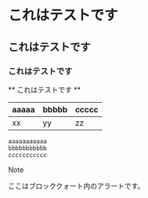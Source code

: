 
# これはテストです  
## これはテストです  
### これはテストです  
** これはテストです **  

|aaaaa|bbbbb|ccccc|
|---|---|---|
|xx|yy|zz|

```
aaaaaaaaaaa
bbbbbbbbbbb
ccccccccccc
```
  
> [!NOTE]
> ここはブロッククォート内のアラートです。
  
